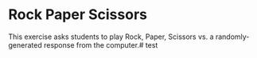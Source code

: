 # Rock Paper Scissors

This exercise asks students to play Rock, Paper, Scissors vs. a randomly-generated response from the computer.# test

